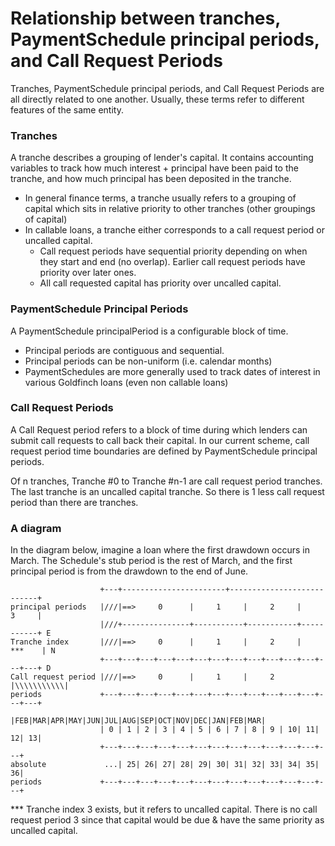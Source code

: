 # Relationship between tranches, PaymentSchedule principal periods, and Call Request Periods

Tranches, PaymentSchedule principal periods, and Call Request Periods are all directly related to one another.
Usually, these terms refer to different features of the same entity.

### Tranches
A tranche describes a grouping of lender's capital. It contains accounting variables to track how much interest + principal have been paid to the tranche, and how much principal has been deposited in the tranche.
  - In general finance terms, a tranche usually refers to a grouping of capital which sits in relative priority to other tranches (other groupings of capital)
  - In callable loans, a tranche either corresponds to a call request period or uncalled capital.
    - Call request periods have sequential priority depending on when they start and end (no overlap). Earlier call request periods have priority over later ones.
    - All call requested capital has priority over uncalled capital.

### PaymentSchedule Principal Periods
A PaymentSchedule principalPeriod is a configurable block of time.
  - Principal periods are contiguous and sequential.
  - Principal periods can be non-uniform (i.e. calendar months)
  - PaymentSchedules are more generally used to track dates of interest in various Goldfinch loans (even non callable loans)

### Call Request Periods
A Call Request period refers to a block of time during which lenders can submit call requests to call back their capital. In our current scheme, call request period time boundaries are defined by PaymentSchedule principal periods.

Of n tranches, Tranche #0 to Tranche #n-1 are call request period tranches. The last tranche is an uncalled capital tranche. So there is 1 less call request period than there are tranches.


### A diagram
In the diagram below, imagine a loan where the first drawdown occurs in March.
The Schedule's stub period is the rest of March, and the first principal period is from the drawdown to the end of June.

                        +---+-----------------------+---------------------------+
    principal periods   |///|==>     0      |     1     |     2     |     3     |
                        |///+---------------+-----------+-----------+-----------+ E
    Tranche index       |///|==>     0      |     1     |     2     |    ***    | N
                        +---+---+---+---+---+---+---+---+---+---+---+---+---+---+ D
    Call request period |///|==>     0      |     1     |     2     |\\\\\\\\\\\| 
    periods             +---+---+---+---+---+---+---+---+---+---+---+---+---+---+
                        |FEB|MAR|APR|MAY|JUN|JUL|AUG|SEP|OCT|NOV|DEC|JAN|FEB|MAR|
                        | 0 | 1 | 2 | 3 | 4 | 5 | 6 | 7 | 8 | 9 | 10| 11| 12| 13|
                        +---+---+---+---+---+---+---+---+---+---+---+---+---+
    absolute             ...| 25| 26| 27| 28| 29| 30| 31| 32| 33| 34| 35| 36|
    periods             +---+---+---+---+---+---+---+---+---+---+---+---+---+

*** Tranche index 3 exists, but it refers to uncalled capital.
    There is no call request period 3 since that capital would be due & have the same priority as uncalled capital.